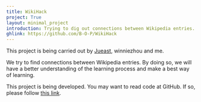 ```yaml
---
title: WikiHack
project: True
layout: minimal_project
introduction: Trying to dig out connections between Wikipedia entries.
ghlink: https://github.com/B-O-P/WikiHack
---
```

This project is being carried out by [Jueast](http://jueast.com), winniezhou and me.

We try to find connections between Wikipedia entries. By doing so, we will have a better understanding of the learning process and make a best way of learning.

This project is being developed. You may want to read code at GitHub. If so, please follow [this link](https://github.com/yangl1996/WikiHack).
